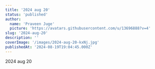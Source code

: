 ```yaml
---
title: '2024 aug 20'
status: 'published'
author:
  name: 'Praveen Juge'
  picture: 'https://avatars.githubusercontent.com/u/13696888?v=4'
slug: '2024-aug-20'
description: ''
coverImage: '/images/2024-aug-20-kxNj.jpg'
publishedAt: '2024-08-19T19:04:45.000Z'
---
```


2024 aug 20